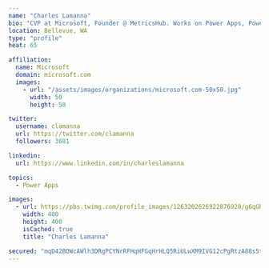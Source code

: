 ```yaml
---
name: "Charles Lamanna"
bio: "CVP at Microsoft, Founder @ MetricsHub. Works on Power Apps, Power Automate, Power Virtual Agent, Common Data Service and Dynamics 365."
location: Bellevue, WA
type: "profile"
heat: 65

affiliation:
  name: Microsoft
  domain: microsoft.com
  images:
    - url: "/assets/images/organizations/microsoft.com-50x50.jpg"
      width: 50
      height: 50

twitter:
  username: clamanna
  url: https://twitter.com/clamanna
  followers: 3681

linkedin:
  url: https://www.linkedin.com/in/charleslamanna

topics:
  - Power Apps

images:
  - url: https://pbs.twimg.com/profile_images/1263202626922876928/g6qGbHZ-_400x400.jpg
    width: 400
    height: 400
    isCached: true
    title: "Charles Lamanna"

secured: "mqD42BOWcAWlh3DRgPCYNrRFHqHFGqHrHLQ5RiULwXM9IVG12cPgRtzA88s5t5jP9Y5TpRHQQMVVxbFiTqZzpOkbknqB/azZiNBuoJ5yYATQAWy9bkhhlXRXrkAiW7n8JNmSw/MMMYtztFSeNDcm1zy+FY8K0Ur0gvL9V1/VdJ2QhbLrlxzy7k43gKy9FqM0Mkp5n6Uh372gvL+vPJ07fGOPoXefS7VtyaP1n9xpWKfNmLUzfMZ9mmm+EDrVKKDur0YOSyUDL9TbOJKAuF5CxkhR7TcUlrp/j/vi7GQfbvihm+wrUQtVK2pDdnHPRhxBzSjfoEaBWs4mCPxbcpf/KJB7HysEbOpWwVfb4B1kardMFY3xeqn5P4fS/qaMgA58eOnRuedxXF6VC4OOoIxT9A==;KspqcsAq58/pndyUFR9DnQ=="
---
```


